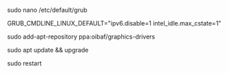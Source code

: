 sudo nano /etc/default/grub

GRUB_CMDLINE_LINUX_DEFAULT="ipv6.disable=1 intel_idle.max_cstate=1"

sudo add-apt-repository ppa:oibaf/graphics-drivers

sudo apt update && upgrade

sudo restart
